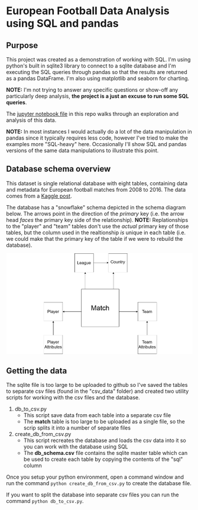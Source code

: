 # European Football Data Analysis using SQL and pandas

## Purpose

This project was created as a demonstration of working with SQL. I'm using python's built in sqlite3 library to connect to a sqlite database and I'm executing the SQL queries through pandas so that the results are returned as a pandas DataFrame. I'm also using matplotlib and seaborn for charting.

**NOTE:** I'm not trying to answer any specific questions or show-off any particularly deep analysis, **the project is a just an excuse to run some SQL queries**.

The [jupyter notebook file](https://github.com/MauriceBrown/sql-football-data/blob/main/European%20Football%20Data%20Analysis.ipynb) in this repo walks through an exploration and analysis of this data.

**NOTE:** In most instances I would actually do a lot of the data manipulation in pandas since it typically requires less code, however I've tried to make the examples more "SQL-heavy" here. Occasionally I'll show SQL and pandas versions of the same data manipulations to illustrate this point.

## Database schema overview

This dataset is single relational database with eight tables, containing data and metadata for European football matches from 2008 to 2016. The data comes from a [Kaggle post](https://www.kaggle.com/datasets/hugomathien/soccer).

The database has a "snowflake" schema depicted in the schema diagram below. The arrows point in the direction of the *primary* key (i.e. the arrow head *faces* the primary key side of the relationship). **NOTE:** Replationships to the "player" and "team" tables don't use the *actual* primary key of those tables, but the column used in the realtionship *is* unique in each table (i.e. we could make that the primary key of the table if we were to rebuild the database).

![DB Schema Diagram](https://github.com/MauriceBrown/sql-football-data/blob/main/DB%20Schema%20Diagram.png)

## Getting the data

The sqlite file is too large to be uploaded to github so I've saved the tables to separate csv files (found in the "csv_data" folder) and created two utility scripts for working with the csv files and the database.

1. db_to_csv.py
    * This script save data from each table into a separate csv file
    * The **match** table is too large to be uploaded as a single file, so the scrip splits it into a number of separate files
2. create_db_from_csv.py
    * This script recreates the database and loads the csv data into it so you can work with the database using SQL
    * The **db_schema.csv** file contains the sqlite master table which can be used to create each table by copying the contents of the "sql" column

Once you setup your python environment, open a command window and run the command `python create_db_from_csv.py` to create the database file.

If you want to split the database into separate csv files you can run the command `python db_to_csv.py`.
